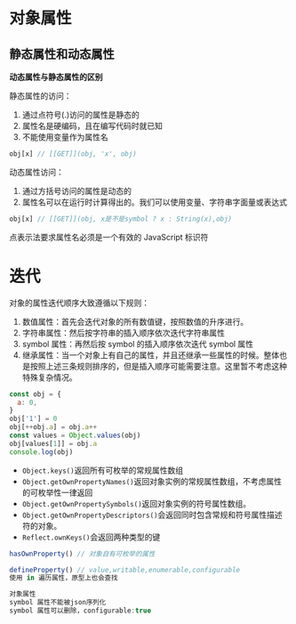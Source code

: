 # 对象属性

## 静态属性和动态属性

**动态属性与静态属性的区别**

静态属性的访问：

1. 通过点符号(.)访问的属性是静态的
2. 属性名是硬编码，且在编写代码时就已知
3. 不能使用变量作为属性名

```js
obj[x] // [[GET]](obj, 'x', obj)
```

动态属性访问：

1. 通过方括号访问的属性是动态的
2. 属性名可以在运行时计算得出的。我们可以使用变量、字符串字面量或表达式

```js
obj[x] // [[GET]](obj, x是不是symbol ? x : String(x),obj)
```

点表示法要求属性名必须是一个有效的 JavaScript 标识符

# 迭代

对象的属性迭代顺序大致遵循以下规则：

1. 数值属性：首先会迭代对象的所有数值键，按照数值的升序进行。
2. 字符串属性：然后按字符串的插入顺序依次迭代字符串属性
3. symbol 属性：再然后按 symbol 的插入顺序依次迭代 symbol 属性
4. 继承属性：当一个对象上有自己的属性，并且还继承一些属性的时候。整体也是按照上述三条规则排序的，但是插入顺序可能需要注意。这里暂不考虑这种特殊复杂情况。

```javascript
const obj = {
  a: 0,
}
obj['1'] = 0
obj[++obj.a] = obj.a++
const values = Object.values(obj)
obj[values[1]] = obj.a
console.log(obj)
```

- `Object.keys()`返回所有可枚举的常规属性数组
- `Object.getOwnPropertyNames()`返回对象实例的常规属性数组，不考虑属性的可枚举性一律返回
- `Object.getOwnPropertySymbols()`返回对象实例的符号属性数组。
- `Object.getOwnPropertyDescriptors()`会返回同时包含常规和符号属性描述符的对象。
- `Reflect.ownKeys()`会返回两种类型的键

```javascript
hasOwnProperty() // 对象自有可枚举的属性

defineProperty() // value,writable,enumerable,configurable
使用 in 遍历属性，原型上也会查找

对象属性
symbol 属性不能被json序列化
symbol 属性可以删除，configurable:true
```
